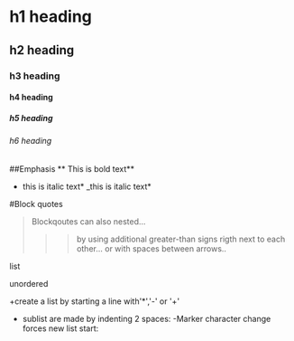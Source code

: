 # h1 heading
## h2 heading
### h3 heading
#### h4 heading
##### h5 heading
###### h6 heading


##Emphasis
** This is bold text**
* this is italic text*
_this is italic text*














#Block quotes


>Blockqoutes can also nested...
>>>by using additional greater-than signs rigth next to each other...
> > > or with spaces between arrows..


list 

unordered

+create a list by starting a line with'*','-' or '+'
+ sublist  are made by indenting 2 spaces:
  -Marker character change forces new list start:
  
